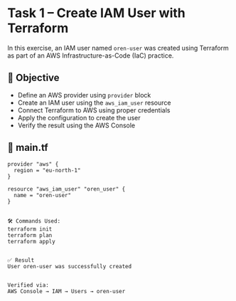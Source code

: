# Task 1 – Create IAM User with Terraform

In this exercise, an IAM user named `oren-user` was created using Terraform as part of an AWS Infrastructure-as-Code (IaC) practice.

## 🎯 Objective

- Define an AWS provider using `provider` block
- Create an IAM user using the `aws_iam_user` resource
- Connect Terraform to AWS using proper credentials
- Apply the configuration to create the user
- Verify the result using the AWS Console

## 📄 main.tf

```hcl
provider "aws" {
  region = "eu-north-1"
}

resource "aws_iam_user" "oren_user" {
  name = "oren-user"
}


🛠️ Commands Used:
terraform init
terraform plan
terraform apply


✅ Result
User oren-user was successfully created


Verified via:
AWS Console → IAM → Users → oren-user
